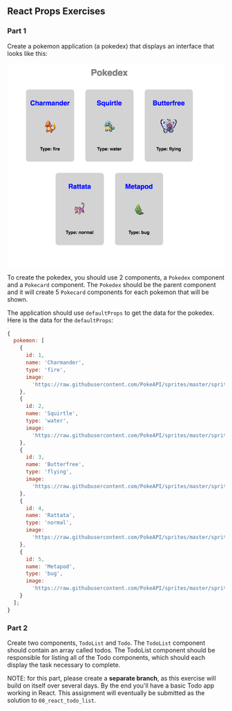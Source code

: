 ## React Props Exercises

### Part 1

Create a pokemon application (a pokedex) that displays an interface that looks like this:

![Pokemon Pokedex](./pokedex.png)

To create the pokedex, you should use 2 components, a `Pokedex` component and a `Pokecard` component. The `Pokedex` should be the parent component and it will create 5 `Pokecard` components for each pokemon that will be shown.

The application should use `defaultProps` to get the data for the pokedex. Here is the data for the `defaultProps`:

```js
{
  pokemon: [
    {
      id: 1,
      name: 'Charmander',
      type: 'fire',
      image:
        'https://raw.githubusercontent.com/PokeAPI/sprites/master/sprites/pokemon/4.png'
    },
    {
      id: 2,
      name: 'Squirtle',
      type: 'water',
      image:
        'https://raw.githubusercontent.com/PokeAPI/sprites/master/sprites/pokemon/7.png'
    },
    {
      id: 3,
      name: 'Butterfree',
      type: 'flying',
      image:
        'https://raw.githubusercontent.com/PokeAPI/sprites/master/sprites/pokemon/12.png'
    },
    {
      id: 4,
      name: 'Rattata',
      type: 'normal',
      image:
        'https://raw.githubusercontent.com/PokeAPI/sprites/master/sprites/pokemon/19.png'
    },
    {
      id: 5,
      name: 'Metapod',
      type: 'bug',
      image:
        'https://raw.githubusercontent.com/PokeAPI/sprites/master/sprites/pokemon/11.png'
    }
  ];
}
```

### Part 2

Create two components, `TodoList` and `Todo`. The `TodoList` component should contain an array called todos. The TodoList component should be responsible for listing all of the Todo components, which should each display the task necessary to complete.

NOTE: for this part, please create a **separate branch**, as this exercise will build on itself over several days. By the end you'll have a basic Todo app working in React. This assignment will eventually be submitted as the solution to `08_react_todo_list`.
